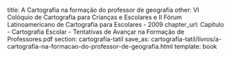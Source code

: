 title: A Cartografia na formação do professor de geografia
other: VI Colóquio de Cartografia para Crianças e Escolares e II Fórum Latinoamericano de Cartografia para Escolares - 2009
chapter_url: Capítulo - Cartografia Escolar - Tentativas de Avançar na Formação de Professores.pdf
section: cartografia-tatil
save_as: cartografia-tatil/livros/a-cartografia-na-formacao-do-professor-de-geografia.html
template: book
